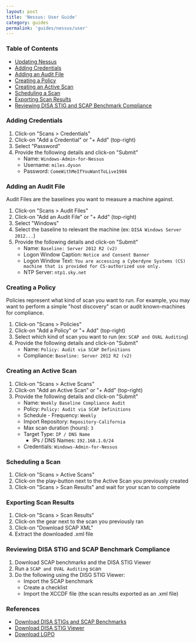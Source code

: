 ```yaml
---
layout: post
title: 'Nessus: User Guide'
category: guides
permalink: 'guides/nessus/user'
---
```


### Table of Contents
* [Updating Nessus](#updating-nessus)
* [Adding Credentials](#adding-credentials)
* [Adding an Audit File](#adding-an-audit-file)
* [Creating a Policy](#creating-a-policy)
* [Creating an Active Scan](#creating-an-active-scan)
* [Scheduling a Scan](#scheduling-a-scan)
* [Exporting Scan Results](#exporting-scan-results)
* [Reviewing DISA STIG and SCAP Benchmark Compliance](#reviewing-disa-stig-and-scap-benchmark-compliance)

### Adding Credentials
1. Click-on "Scans > Credentials"
2. Click-on "Add a Credential" or "+ Add" (top-right)
3. Select "Password"
4. Provide the following details and click-on "Submit"
    - Name: `Windows-Admin-for-Nessus`
    - Username: `miles.dyson`
    - Password: `ComeWithMeIfYouWantToLive1984`
    
### Adding an Audit File
Audit Files are the baselines you want to measure a machine against. 
1. Click-on "Scans > Audit Files"
2. Click-on "Add an Audit File" or "+ Add" (top-right)
3. Select "Windows"
4. Select the baseline to relevant the machine (ex: `DISA Windows Server 2012...`)
5. Provide the following details and click-on "Submit"
    - Name: `Baseline: Server 2012 R2 (v2)`
    - Logon Window Caption: `Notice and Consent Banner`
    - Logon Window Text: `You are accessing a Cyberdyne Systems (CS) machine that is provided for CS-authorized use only.`
    - NTP Server: `ntp1.sky.net`
    
### Creating a Policy
Policies represent what kind of scan you want to run. For example, you may want to perform a simple "host discovery" scan or audit known-machines for compliance.
1. Click-on "Scans > Policies"
2. Click-on "Add a Policy" or "+ Add" (top-right)
3. Select which kind of scan you want to run (ex: `SCAP and OVAL Auditing`)
4. Provide the following details and click-on "Submit"
    - Name: `Policy: Audit via SCAP Definitions`
    - Compliance: `Baseline: Server 2012 R2 (v2)`

### Creating an Active Scan
1. Click-on "Scans > Active Scans"
2. Click-on "Add an Active Scan" or "+ Add" (top-right)
3. Provide the following details and click-on "Submit"
    - Name: `Weekly Baseline Compliance Audit`
    - Policy: `Policy: Audit via SCAP Definitions`
    - Schedule - Frequency: `Weekly`
    - Import Repository: `Repository-California`
    - Max scan duration (hours): `3`
    - Target Type: `IP / DNS Name`
        - IPs / DNS Names: `192.168.1.0/24`
    - Credentials: `Windows-Admin-for-Nessus`
    
### Scheduling a Scan
1. Click-on "Scans > Active Scans"
2. Click-on the play-button next to the Active Scan you previously created
3. Click-on "Scans > Scan Results" and wait for your scan to complete

### Exporting Scan Results
1. Click-on "Scans > Scan Results"
2. Click-on the gear next to the scan you previously ran
3. Click-on "Download SCAP XML"
4. Extract the downloaded .xml file

### Reviewing DISA STIG and SCAP Benchmark Compliance
1. Download SCAP benchmarks and the DISA STIG Viewer
2. Run a `SCAP and OVAL Auditing` scan
3. Do the following using the DISG STIG Viewer:
    - Import the SCAP benchmark
    - Create a checklist
    - Import the XCCDF file (the scan results exported as an .xml file) 

### References
* [Download DISA STIGs and SCAP Benchmarks](https://dl.cyber.mil/stigs)
* [Download DISA STIG Viewer](https://public.cyber.mil/stigs/stig-viewing-tools/)
* [Download LGPO](https://www.microsoft.com/en-us/download/details.aspx?id=53319)
